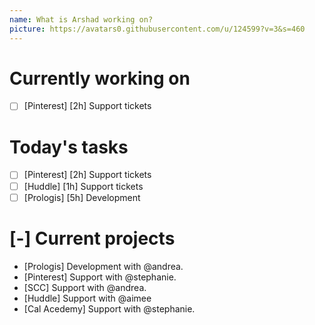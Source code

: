 ```yaml
---
name: What is Arshad working on?
picture: https://avatars0.githubusercontent.com/u/124599?v=3&s=460
---
```


# Currently working on

* [ ] [Pinterest] [2h] Support tickets

# Today's tasks

* [ ] [Pinterest] [2h] Support tickets
* [ ] [Huddle] [1h] Support tickets
* [ ] [Prologis] [5h] Development

# [-] Current projects

* [Prologis] Development with @andrea.
* [Pinterest] Support with @stephanie.
* [SCC] Support with @andrea.
* [Huddle] Support with @aimee
* [Cal Acedemy] Support with @stephanie.
